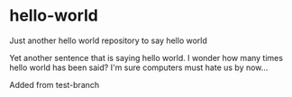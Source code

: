 # hello-world
Just another hello world repository to say hello world

Yet another sentence that is saying hello world. I wonder how many times hello world has been said? I'm sure computers must hate us by now...


Added from test-branch
